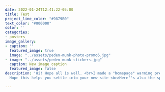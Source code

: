 ```yaml
---
date: 2022-01-24T12:41:22-05:00
title: Test
project_line_color: "#9879B0"
text_color: "#000000"
color: ''
categories:
- posters
image_gallery:
- caption: ''
  featured_image: true
  image: "../assets/peden-munk-photo-promo6.jpg"
- image: "../assets/peden-munk-stickers.jpg"
  caption: New image caption
  featured_image: false
description: 'Hi! Hope all is well. <br>I made a "homepage" warming present for you!
  Hope this helps you settle into your new site <br>Here''s also the specs for:'

---
```

